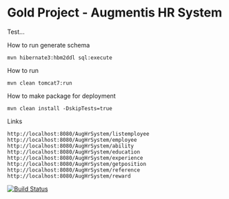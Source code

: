 Gold Project - Augmentis HR System
==================================

Test...

How to run generate schema

    mvn hibernate3:hbm2ddl sql:execute

How to run

    mvn clean tomcat7:run

How to make package for deployment

    mvn clean install -DskipTests=true

Links

	http://localhost:8080/AugHrSystem/listemployee
	http://localhost:8080/AugHrSystem/employee
	http://localhost:8080/AugHrSystem/ability
	http://localhost:8080/AugHrSystem/education
	http://localhost:8080/AugHrSystem/experience
	http://localhost:8080/AugHrSystem/getposition
	http://localhost:8080/AugHrSystem/reference
	http://localhost:8080/AugHrSystem/reward

[![Build
Status](https://travis-ci.org/AugHrSystem/AugHrSystem.svg)](https://travis-ci.org/AugHrSystem/AugHrSystem)
